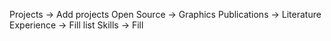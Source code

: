 Projects -> Add projects
Open Source -> Graphics
Publications -> Literature
Experience -> Fill list
Skills -> Fill